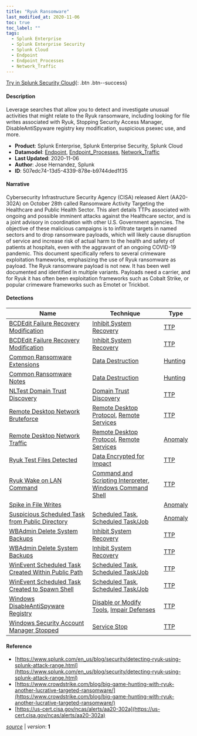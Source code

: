 ```yaml
---
title: "Ryuk Ransomware"
last_modified_at: 2020-11-06
toc: true
toc_label: ""
tags:
  - Splunk Enterprise
  - Splunk Enterprise Security
  - Splunk Cloud
  - Endpoint
  - Endpoint_Processes
  - Network_Traffic
---
```


[Try in Splunk Security Cloud](https://www.splunk.com/en_us/cyber-security.html){: .btn .btn--success}

#### Description

Leverage searches that allow you to detect and investigate unusual activities that might relate to the Ryuk ransomware, including looking for file writes associated with Ryuk, Stopping Security Access Manager, DisableAntiSpyware registry key modification, suspicious psexec use, and more.

- **Product**: Splunk Enterprise, Splunk Enterprise Security, Splunk Cloud
- **Datamodel**: [Endpoint](https://docs.splunk.com/Documentation/CIM/latest/User/Endpoint), [Endpoint_Processes](https://docs.splunk.com/Documentation/CIM/latest/User/EndpointProcesses), [Network_Traffic](https://docs.splunk.com/Documentation/CIM/latest/User/NetworkTraffic)
- **Last Updated**: 2020-11-06
- **Author**: Jose Hernandez, Splunk
- **ID**: 507edc74-13d5-4339-878e-b9744ded1f35

#### Narrative

Cybersecurity Infrastructure Security Agency (CISA) released Alert (AA20-302A) on October 28th called Ransomware Activity Targeting the Healthcare and Public Health Sector. This alert details TTPs associated with ongoing and possible imminent attacks against the Healthcare sector, and is a joint advisory in coordination with other U.S. Government agencies. The objective of these malicious campaigns is to infiltrate targets in named sectors and to drop ransomware payloads, which will likely cause disruption of service and increase risk of actual harm to the health and safety of patients at hospitals, even with the aggravant of an ongoing COVID-19 pandemic. This document specifically refers to several crimeware exploitation frameworks, emphasizing the use of Ryuk ransomware as payload. The Ryuk ransomware payload is not new. It has been well documented and identified in multiple variants. Payloads need a carrier, and for Ryuk it has often been exploitation frameworks such as Cobalt Strike, or popular crimeware frameworks such as Emotet or Trickbot.

#### Detections

| Name        | Technique   | Type         |
| ----------- | ----------- |--------------|
| [BCDEdit Failure Recovery Modification](/endpoint/bcdedit_failure_recovery_modification/) | [Inhibit System Recovery](/tags/#inhibit-system-recovery) | [TTP](https://github.com/splunk/security_content/wiki/Detection-Analytic-Types) |
| [BCDEdit Failure Recovery Modification](/endpoint/bcdedit_failure_recovery_modification/) | [Inhibit System Recovery](/tags/#inhibit-system-recovery) | [TTP](https://github.com/splunk/security_content/wiki/Detection-Analytic-Types) |
| [Common Ransomware Extensions](/endpoint/common_ransomware_extensions/) | [Data Destruction](/tags/#data-destruction) | [Hunting](https://github.com/splunk/security_content/wiki/Detection-Analytic-Types) |
| [Common Ransomware Notes](/endpoint/common_ransomware_notes/) | [Data Destruction](/tags/#data-destruction) | [Hunting](https://github.com/splunk/security_content/wiki/Detection-Analytic-Types) |
| [NLTest Domain Trust Discovery](/endpoint/nltest_domain_trust_discovery/) | [Domain Trust Discovery](/tags/#domain-trust-discovery) | [TTP](https://github.com/splunk/security_content/wiki/Detection-Analytic-Types) |
| [Remote Desktop Network Bruteforce](/network/remote_desktop_network_bruteforce/) | [Remote Desktop Protocol](/tags/#remote-desktop-protocol), [Remote Services](/tags/#remote-services) | [TTP](https://github.com/splunk/security_content/wiki/Detection-Analytic-Types) |
| [Remote Desktop Network Traffic](/network/remote_desktop_network_traffic/) | [Remote Desktop Protocol](/tags/#remote-desktop-protocol), [Remote Services](/tags/#remote-services) | [Anomaly](https://github.com/splunk/security_content/wiki/Detection-Analytic-Types) |
| [Ryuk Test Files Detected](/endpoint/ryuk_test_files_detected/) | [Data Encrypted for Impact](/tags/#data-encrypted-for-impact) | [TTP](https://github.com/splunk/security_content/wiki/Detection-Analytic-Types) |
| [Ryuk Wake on LAN Command](/endpoint/ryuk_wake_on_lan_command/) | [Command and Scripting Interpreter](/tags/#command-and-scripting-interpreter), [Windows Command Shell](/tags/#windows-command-shell) | [TTP](https://github.com/splunk/security_content/wiki/Detection-Analytic-Types) |
| [Spike in File Writes](/endpoint/spike_in_file_writes/) |  | [Anomaly](https://github.com/splunk/security_content/wiki/Detection-Analytic-Types) |
| [Suspicious Scheduled Task from Public Directory](/endpoint/suspicious_scheduled_task_from_public_directory/) | [Scheduled Task](/tags/#scheduled-task), [Scheduled Task/Job](/tags/#scheduled-task/job) | [Anomaly](https://github.com/splunk/security_content/wiki/Detection-Analytic-Types) |
| [WBAdmin Delete System Backups](/endpoint/wbadmin_delete_system_backups/) | [Inhibit System Recovery](/tags/#inhibit-system-recovery) | [TTP](https://github.com/splunk/security_content/wiki/Detection-Analytic-Types) |
| [WBAdmin Delete System Backups](/endpoint/wbadmin_delete_system_backups/) | [Inhibit System Recovery](/tags/#inhibit-system-recovery) | [TTP](https://github.com/splunk/security_content/wiki/Detection-Analytic-Types) |
| [WinEvent Scheduled Task Created Within Public Path](/endpoint/winevent_scheduled_task_created_within_public_path/) | [Scheduled Task](/tags/#scheduled-task), [Scheduled Task/Job](/tags/#scheduled-task/job) | [TTP](https://github.com/splunk/security_content/wiki/Detection-Analytic-Types) |
| [WinEvent Scheduled Task Created to Spawn Shell](/endpoint/winevent_scheduled_task_created_to_spawn_shell/) | [Scheduled Task](/tags/#scheduled-task), [Scheduled Task/Job](/tags/#scheduled-task/job) | [TTP](https://github.com/splunk/security_content/wiki/Detection-Analytic-Types) |
| [Windows DisableAntiSpyware Registry](/endpoint/windows_disableantispyware_registry/) | [Disable or Modify Tools](/tags/#disable-or-modify-tools), [Impair Defenses](/tags/#impair-defenses) | [TTP](https://github.com/splunk/security_content/wiki/Detection-Analytic-Types) |
| [Windows Security Account Manager Stopped](/endpoint/windows_security_account_manager_stopped/) | [Service Stop](/tags/#service-stop) | [TTP](https://github.com/splunk/security_content/wiki/Detection-Analytic-Types) |

#### Reference

* [https://www.splunk.com/en_us/blog/security/detecting-ryuk-using-splunk-attack-range.html](https://www.splunk.com/en_us/blog/security/detecting-ryuk-using-splunk-attack-range.html)
* [https://www.crowdstrike.com/blog/big-game-hunting-with-ryuk-another-lucrative-targeted-ransomware/](https://www.crowdstrike.com/blog/big-game-hunting-with-ryuk-another-lucrative-targeted-ransomware/)
* [https://us-cert.cisa.gov/ncas/alerts/aa20-302a](https://us-cert.cisa.gov/ncas/alerts/aa20-302a)



[*source*](https://github.com/splunk/security_content/tree/develop/stories/ryuk_ransomware.yml) \| *version*: **1**